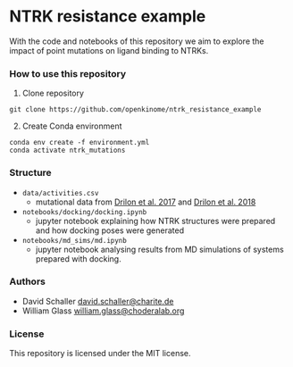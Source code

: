 # NTRK resistance example
With the code and notebooks of this repository we aim to explore the impact of point mutations on ligand binding to NTRKs.

### How to use this repository

1. Clone repository

`git clone https://github.com/openkinome/ntrk_resistance_example`

2. Create Conda environment
  
`conda env create -f environment.yml`  
`conda activate ntrk_mutations`

### Structure
- `data/activities.csv`
  - mutational data from [Drilon et al. 2017](https://www.doi.org/10.1158/2159-8290.CD-17-0507) and 
  [Drilon et al. 2018](https://www.doi.org/10.1158/2159-8290.CD-18-0484)
- `notebooks/docking/docking.ipynb`  
  - jupyter notebook explaining how NTRK structures were prepared and how docking poses were generated
- `notebooks/md_sims/md.ipynb`  
  - jupyter notebook analysing results from MD simulations of systems prepared with docking.



### Authors

- David Schaller <david.schaller@charite.de>
- William Glass <william.glass@choderalab.org>

### License
This repository is licensed under the MIT license.
